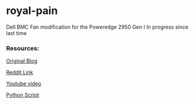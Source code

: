 # royal-pain
Dell BMC Fan modification for the Poweredge 2950 Gen I
In progress since last time
### Resources:
[Original Blog](https://martin-denizet.com/silence-dell-poweredge-2950/)

[Reddit Link](https://www.reddit.com/r/homelab/comments/5cwtxy/solving_the_dell_poweredge_2950_noise_problem/)

[Youtube video](https://www.youtube.com/watch?v=7mri1oFFme4)

[Python Script](https://raw.githubusercontent.com/arnuschky/dell-bmc-firmware/master/adjust-fan-thresholds/dell-adjust-fan-thresholds.py)
